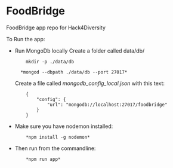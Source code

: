# FoodBridge
FoodBridge app repo for Hack4Diversity

To Run the app:

- Run MongoDb locally
	Create a folder called data/db/
	```
		mkdir -p ./data/db

	``` 
		*mongod --dbpath ./data/db --port 27017* 

	Create a file called *mongodb_config_local.json* with this text:
	```	
		{
			"config": {
				"url": "mongodb://localhost:27017/foodbridge"
			}
		}

- Make sure you have nodemon installed:
	``` 
		*npm install -g nodemon*

- Then run from the commandline:
	``` 
		*npm run app*